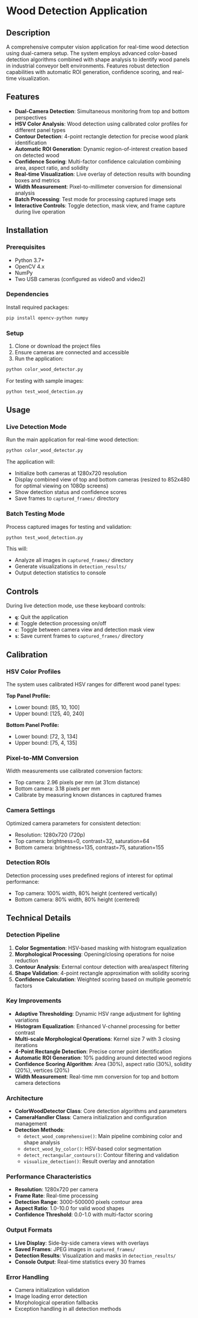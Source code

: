 # Wood Detection Application

## Description

A comprehensive computer vision application for real-time wood detection using dual-camera setup. The system employs advanced color-based detection algorithms combined with shape analysis to identify wood panels in industrial conveyor belt environments. Features robust detection capabilities with automatic ROI generation, confidence scoring, and real-time visualization.

## Features

- **Dual-Camera Detection**: Simultaneous monitoring from top and bottom perspectives
- **HSV Color Analysis**: Wood detection using calibrated color profiles for different panel types
- **Contour Detection**: 4-point rectangle detection for precise wood plank identification
- **Automatic ROI Generation**: Dynamic region-of-interest creation based on detected wood
- **Confidence Scoring**: Multi-factor confidence calculation combining area, aspect ratio, and solidity
- **Real-time Visualization**: Live overlay of detection results with bounding boxes and metrics
- **Width Measurement**: Pixel-to-millimeter conversion for dimensional analysis
- **Batch Processing**: Test mode for processing captured image sets
- **Interactive Controls**: Toggle detection, mask view, and frame capture during live operation

## Installation

### Prerequisites

- Python 3.7+
- OpenCV 4.x
- NumPy
- Two USB cameras (configured as video0 and video2)

### Dependencies

Install required packages:

```bash
pip install opencv-python numpy
```

### Setup

1. Clone or download the project files
2. Ensure cameras are connected and accessible
3. Run the application:

```bash
python color_wood_detector.py
```

For testing with sample images:

```bash
python test_wood_detection.py
```

## Usage

### Live Detection Mode

Run the main application for real-time wood detection:

```bash
python color_wood_detector.py
```

The application will:
- Initialize both cameras at 1280x720 resolution
- Display combined view of top and bottom cameras (resized to 852x480 for optimal viewing on 1080p screens)
- Show detection status and confidence scores
- Save frames to `captured_frames/` directory

### Batch Testing Mode

Process captured images for testing and validation:

```bash
python test_wood_detection.py
```

This will:
- Analyze all images in `captured_frames/` directory
- Generate visualizations in `detection_results/`
- Output detection statistics to console

## Controls

During live detection mode, use these keyboard controls:

- **`q`**: Quit the application
- **`d`**: Toggle detection processing on/off
- **`c`**: Toggle between camera view and detection mask view
- **`s`**: Save current frames to `captured_frames/` directory

## Calibration

### HSV Color Profiles

The system uses calibrated HSV ranges for different wood panel types:

**Top Panel Profile:**
- Lower bound: [85, 10, 100]
- Upper bound: [125, 40, 240]

**Bottom Panel Profile:**
- Lower bound: [72, 3, 134]
- Upper bound: [75, 4, 135]

### Pixel-to-MM Conversion

Width measurements use calibrated conversion factors:
- Top camera: 2.96 pixels per mm (at 31cm distance)
- Bottom camera: 3.18 pixels per mm
- Calibrate by measuring known distances in captured frames

### Camera Settings

Optimized camera parameters for consistent detection:
- Resolution: 1280x720 (720p)
- Top camera: brightness=0, contrast=32, saturation=64
- Bottom camera: brightness=135, contrast=75, saturation=155

### Detection ROIs

Detection processing uses predefined regions of interest for optimal performance:
- Top camera: 100% width, 80% height (centered vertically)
- Bottom camera: 80% width, 80% height (centered)

## Technical Details

### Detection Pipeline

1. **Color Segmentation**: HSV-based masking with histogram equalization
2. **Morphological Processing**: Opening/closing operations for noise reduction
3. **Contour Analysis**: External contour detection with area/aspect filtering
4. **Shape Validation**: 4-point rectangle approximation with solidity scoring
5. **Confidence Calculation**: Weighted scoring based on multiple geometric factors

### Key Improvements

- **Adaptive Thresholding**: Dynamic HSV range adjustment for lighting variations
- **Histogram Equalization**: Enhanced V-channel processing for better contrast
- **Multi-scale Morphological Operations**: Kernel size 7 with 3 closing iterations
- **4-Point Rectangle Detection**: Precise corner point identification
- **Automatic ROI Generation**: 10% padding around detected wood regions
- **Confidence Scoring Algorithm**: Area (30%), aspect ratio (30%), solidity (20%), vertices (20%)
- **Width Measurement**: Real-time mm conversion for top and bottom camera detections

### Architecture

- **ColorWoodDetector Class**: Core detection algorithms and parameters
- **CameraHandler Class**: Camera initialization and configuration management
- **Detection Methods**:
  - `detect_wood_comprehensive()`: Main pipeline combining color and shape analysis
  - `detect_wood_by_color()`: HSV-based color segmentation
  - `detect_rectangular_contours()`: Contour filtering and validation
  - `visualize_detection()`: Result overlay and annotation

### Performance Characteristics

- **Resolution**: 1280x720 per camera
- **Frame Rate**: Real-time processing
- **Detection Range**: 3000-500000 pixels contour area
- **Aspect Ratio**: 1.0-10.0 for valid wood shapes
- **Confidence Threshold**: 0.0-1.0 with multi-factor scoring

### Output Formats

- **Live Display**: Side-by-side camera views with overlays
- **Saved Frames**: JPEG images in `captured_frames/`
- **Detection Results**: Visualization and masks in `detection_results/`
- **Console Output**: Real-time statistics every 30 frames

### Error Handling

- Camera initialization validation
- Image loading error detection
- Morphological operation fallbacks
- Exception handling in all detection methods